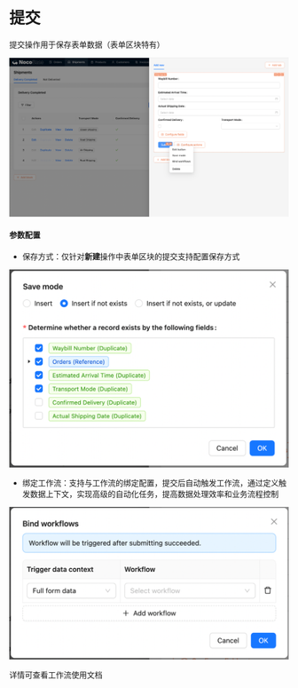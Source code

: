 # 提交

提交操作用于保存表单数据（表单区块特有）

![](./static/WnChbrBPNoBvbFxZcVVccn5wnlg.png)

#### 参数配置

- 保存方式：仅针对<strong>新建</strong>操作中表单区块的提交支持配置保存方式

![](./static/SGMubg0mCoVcbSxmOficmvisnHd.png)

- 绑定工作流：支持与工作流的绑定配置，提交后自动触发工作流，通过定义触发数据上下文，实现高级的自动化任务，提高数据处理效率和业务流程控制

![](./static/QPq9bd2xaoB6unxVvEPccbJsnRg.png)

详情可查看工作流使用文档
